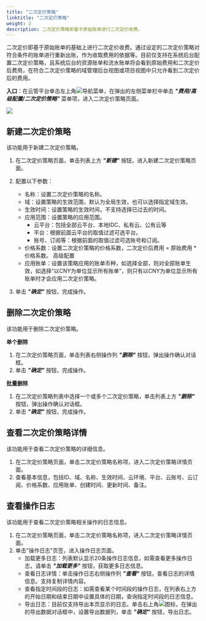 ```yaml
---
title: "二次定价策略"
linktitle: "二次定价策略"
weight: 2
description: 二次定价策略即基于原始账单进行二次定价收费。
---
```


二次定价即基于原始账单的基础上进行二次定价收费。通过设定的二次定价策略对符合条件的账单进行重新出账，作为收取费用的依据等。目前仅支持在系统后台配置二次定价策略，且系统后台的资源账单和流水账单将会看到原始费用和二次定价后费用，在符合二次定价策略的域管理后台视图或项目视图中只允许看到二次定价后的费用。


**入口**：在云管平台单击左上角![](../../../images/intro/nav.png)导航菜单，在弹出的左侧菜单栏中单击 **_"费用/高级配置/二次定价策略"_** 菜单项，进入二次定价策略页面。

![](../../../images/bill/adjustedprice.png)

## 新建二次定价策略

该功能用于新建二次定价策略。

1. 在二次定价策略页面，单击列表上方 **_"新建"_** 按钮，进入新建二次定价策略页面。
2. 配置以下参数：
    - 名称：设置二次定价策略的名称。
    - 域：设置策略的生效范围，默认为全局生效，也可以选择指定域生效。
    - 生效时间：设置策略的生效时间，不支持选择已过去的时间。
    - 应用范围：设置策略的应用范围。
        - 云平台：包括全部云平台、本地IDC、私有云、公有云等
        - 平台：根据前面云平台的取值过滤可选平台。
        - 账号、订阅等：根据前面的取值过滤可选账号和订阅。
    - 价格系数：设置二次定价策略的价格系数，二次定价后费用 = 原始费用 * 价格系数。
   高级配置
    - 应用账单：设置该策略应用的账单币种，如选择全部，则对全部账单生效，如选择“以CNY为单位显示所有账单”，则只有以CNY为单位显示所有账单时才会应用二次定价策略。

3. 单击 **_"确定"_** 按钮，完成操作。

## 删除二次定价策略

该功能用于删除二次定价策略。

**单个删除**

1. 在二次定价策略页面，单击列表右侧操作列 **_"删除"_** 按钮，弹出操作确认对话框。
2. 单击 **_"确定"_** 按钮，完成操作。

**批量删除**

1. 在二次定价策略列表中选择一个或多个二次定价策略，单击列表上方 **_"删除"_** 按钮，弹出操作确认对话框。
2. 单击 **_"确定"_** 按钮，完成操作。

## 查看二次定价策略详情

该功能用于查看二次定价策略的详细信息。

1. 在二次定价策略页面，单击二次定价策略名称项，进入二次定价策略详情页面。
2. 查看基本信息，包括ID、域、名称、生效时间、云环境、平台、云账号、云订阅、价格系数、应用账单、创建时间、更新时间、备注。

## 查看操作日志

该功能用于查看二次定价策略相关操作的日志信息。

1. 在二次定价策略页面，单击二次定价策略名称项，进入二次定价策略详情页面。
2. 单击"操作日志"页签，进入操作日志页面。
    - 加载更多日志：列表默认显示20条操作日志信息，如需查看更多操作日志，请单击 **_"加载更多"_** 按钮，获取更多日志信息。
    - 查看日志详情：单击操作日志右侧操作列 **_"查看"_** 按钮，查看日志的详情信息。支持复制详情内容。
    - 查看指定时间段的日志：如需查看某个时间段的操作日志，在列表右上方的开始日期和结束日期中设置具体的日期，查询指定时间段的日志信息。
    - 导出日志：目前仅支持导出本页显示的日志。单击右上角![](../../../images/system/download.png)图标，在弹出的导出数据对话框中，设置导出数据列，单击 **_"确定"_** 按钮，导出日志。
